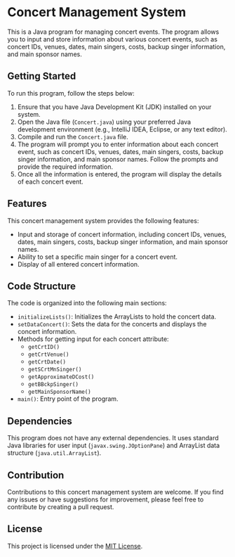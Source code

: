 # Concert Management System

This is a Java program for managing concert events. The program allows you to input and store information about various concert events, such as concert IDs, venues, dates, main singers, costs, backup singer information, and main sponsor names.

## Getting Started

To run this program, follow the steps below:

1. Ensure that you have Java Development Kit (JDK) installed on your system.
2. Open the Java file (`Concert.java`) using your preferred Java development environment (e.g., IntelliJ IDEA, Eclipse, or any text editor).
3. Compile and run the `Concert.java` file.
4. The program will prompt you to enter information about each concert event, such as concert IDs, venues, dates, main singers, costs, backup singer information, and main sponsor names. Follow the prompts and provide the required information.
5. Once all the information is entered, the program will display the details of each concert event.

## Features

This concert management system provides the following features:

- Input and storage of concert information, including concert IDs, venues, dates, main singers, costs, backup singer information, and main sponsor names.
- Ability to set a specific main singer for a concert event.
- Display of all entered concert information.

## Code Structure

The code is organized into the following main sections:

- `initializeLists()`: Initializes the ArrayLists to hold the concert data.
- `setDataConcert()`: Sets the data for the concerts and displays the concert information.
- Methods for getting input for each concert attribute:
  - `getCrtID()`
  - `getCrtVenue()`
  - `getCrtDate()`
  - `getSCrtMnSinger()`
  - `getApproximateDCost()`
  - `getBBckpSinger()`
  - `getMainSponsorName()`
- `main()`: Entry point of the program.

## Dependencies

This program does not have any external dependencies. It uses standard Java libraries for user input (`javax.swing.JOptionPane`) and ArrayList data structure (`java.util.ArrayList`).

## Contribution

Contributions to this concert management system are welcome. If you find any issues or have suggestions for improvement, please feel free to contribute by creating a pull request.

## License

This project is licensed under the [MIT License](LICENSE).